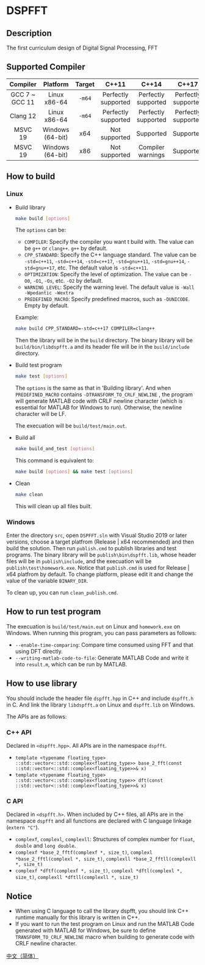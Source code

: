 # DSPFFT

## Description

The first curriculum design of Digital Signal Processing, FFT  

## Supported Compiler

|    Compiler     |     Platform     | Target |        C++11        |        C++14        |        C++17        |
| :-------------: | :--------------: | :----: | :-----------------: | :-----------------: | :-----------------: |
| GCC 7 \~ GCC 11 |   Linux x86-64   | `-m64` | Perfectly supported | Perfectly supported | Perfectly supported |
|    Clang 12     |   Linux x86-64   | `-m64` | Perfectly supported | Perfectly supported | Perfectly supported |
|     MSVC 19     | Windows (64-bit) |  x64   |    Not supported    |      Supported      |      Supported      |
|     MSVC 19     | Windows (64-bit) |  x86   |    Not supported    |  Compiler warnings  |      Supported      |

## How to build

### Linux

+ Build library

  ```sh
  make build [options]
  ```

  The `options` can be:

  + `COMPILER`: Specify the compiler you want t build with. The value can be `g++` or `clang++`. `g++` by default.
  + `CPP_STANDARD`: Specify the C++ language standard. The value can be `-std=c++11`, `-std=c++14`, `-std=c++17`, `-std=gnu++11`, `-std=gnu++14`, `-std=gnu++17`, etc. The default value is `-std=c++11`.
  + `OPTIMIZATION`: Specify the level of optimization. The value can be `-O0`, `-O1`, `-Os`, etc. `-O2` by default.  
  + `WARNING_LEVEL`: Specify the warning level. The default value is `-Wall -Wpedantic -Wextra`
  + `PREDEFINED_MACRO`: Specify predefined macros, such as `-DUNICODE`. Empty by default.  

  Example:   

  ```sh
  make build CPP_STANDARD=-std=c++17 COMPILER=clang++
  ```

  Then the library will be in the `build` directory. The binary library will be `build/bin/libdspfft.a` and its header file will be in the `build/include` directory.  

+ Build test program

  ```sh
  make test [options]
  ```

  The `options` is the same as that in 'Building library'. And when `PREDEFINED_MACRO` contains `-DTRANSFORM_TO_CRLF_NEWLINE`  , the program will generate MATLAB code with CRLF newline character (which is essential for MATLAB for Windows to run). Otherwise, the newline character will be LF.  

  The execuation will be `build/test/main.out`.  

+ Build all

  ```sh
  make build_and_test [options]
  ```

  This command is equivalent to:  

  ```sh
  make build [options] && make test [options]
  ```

+ Clean  

  ```sh
  make clean
  ```

  This will clean up all files built. 

### Windows

Enter the directory `src`, open `DSPFFT.sln` with Visual Studio 2019 or later versions, choose a target platfrom (Release | x64 recommended) and then build the solution. Then run `publish.cmd` to publish libraries and test programs. The binary library will be `publish\bin\dspfft.lib`, whose header files will be in `publish\include`, and the execuation will be `publish\test\homework.exe`. Notice that `publish.cmd` is used for Release | x64 platfrom by default. To change platform, please edit it and change the value of the variable `BINARY_DIR`.  

To clean up, you can run `clean_publish.cmd`.  

## How to run test program

The execuation is `build/test/main.out` on Linux and `homework.exe` on Windows. When running this program, you can pass parameters as follows: 

+  `--enable-time-comparing`: Compare time consumed using FFT and that using DFT directly.  
+ `--writing-matlab-code-to-file`: Generate MATLAB Code and write it into `result.m`, which can be run by MATLAB.  

## How to use library

You should include the header file `dspfft.hpp` in C++ and include `dspfft.h` in C. And link the library `libdspfft.a` on Linux and `dspfft.lib` on Windows.  

The APIs are as follows: 

### C++ API

Declared in `<dspfft.hpp>`. All APIs are in the namespace `dspfft`.  

+ `template <typename floating_type> ::std::vector<::std::complex<floating_type>> base_2_fft(const ::std::vector<::std::complex<floating_type>>& x)`  
+ `template <typename floating_type> ::std::vector<::std::complex<floating_type>> dft(const ::std::vector<::std::complex<floating_type>>& x)`  

### C API

Declared in `<dspfft.h>`. When included by C++ files, all APIs are in the namespace `dspfft` and all functions are declared with C language linkage (`extern "C"`).  

+ `complexf`, `complexl`, `complexll`: Structures of complex number for `float`, `double` and `long double`.  
+ `complexf *base_2_fftf(complexf *, size_t)`, `complexl *base_2_fftl(complexl *, size_t)`, `complexll *base_2_fftll(complexll *, size_t)`
+ `complexf *dftf(complexf *, size_t)`, `complexl *dftl(complexl *, size_t)`, `complexll *dftll(complexll *, size_t)`

## Notice

+ When using C language to call the library dspfft, you should link C++ runtime manually for this library is written in C++.  
+ If you want to run the test program on Linux and run the MATLAB Code generated with MATLAB for Windows, be sure to define `TRANSFORM_TO_CRLF_NEWLINE` macro when building to generate code with CRLF newline character. 

[中文（简体）](./README_zh_CN.md)

